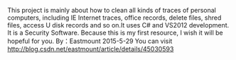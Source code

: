 This project is mainly about how to clean all kinds of traces of personal computers, including IE Internet traces, office records, delete files, shred files, access U disk records and so on.It uses C# and VS2012 development. It is a Security Software. Because this is my first resource, I wish it will be hopeful for you. By：Eastmount 2015-5-29
You can visit http://blog.csdn.net/eastmount/article/details/45030593
